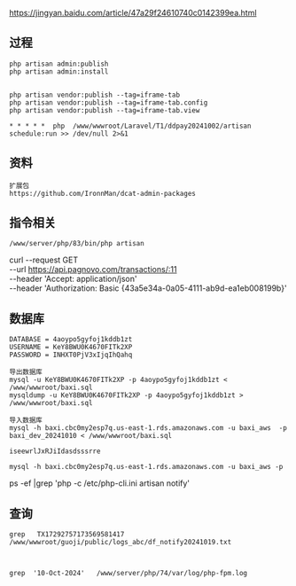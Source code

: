 https://jingyan.baidu.com/article/47a29f24610740c0142399ea.html


## 过程
````   
php artisan admin:publish
php artisan admin:install


php artisan vendor:publish --tag=iframe-tab
php artisan vendor:publish --tag=iframe-tab.config
php artisan vendor:publish --tag=iframe-tab.view

* * * * *  php  /www/wwwroot/Laravel/T1/ddpay20241002/artisan schedule:run >> /dev/null 2>&1
````

##  资料
````   
扩展包
https://github.com/IronnMan/dcat-admin-packages
````

##  指令相关
````   
/www/server/php/83/bin/php artisan 
````
curl --request GET \
--url https://api.pagnovo.com/transactions/:11 \
--header 'Accept: application/json' \
--header 'Authorization: Basic {43a5e34a-0a05-4111-ab9d-ea1eb008199b}'


##  数据库
````   
DATABASE = 4aoypo5gyfoj1kddb1zt
USERNAME = KeY8BWU0K4670FITk2XP
PASSWORD = INHXT0PjV3xIjqIhQahq

导出数据库
mysql -u KeY8BWU0K4670FITk2XP -p 4aoypo5gyfoj1kddb1zt <  /www/wwwroot/baxi.sql
mysqldump -u KeY8BWU0K4670FITk2XP -p 4aoypo5gyfoj1kddb1zt >  /www/wwwroot/baxi.sql

导入数据库
mysql -h baxi.cbc0my2esp7q.us-east-1.rds.amazonaws.com -u baxi_aws  -p baxi_dev_20241010 < /www/wwwroot/baxi.sql

iseewrlJxRJiIdasdsssrre

mysql -h baxi.cbc0my2esp7q.us-east-1.rds.amazonaws.com -u baxi_aws -p

````

ps -ef |grep 'php -c /etc/php-cli.ini artisan notify'

## 查询
````   
grep   TX17292757173569581417   /www/wwwroot/guoji/public/logs_abc/df_notify20241019.txt



grep  '10-Oct-2024'   /www/server/php/74/var/log/php-fpm.log

````


